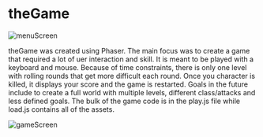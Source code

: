 # theGame

![menuScreen](https://i.imgur.com/ZcAcsmN.png)

theGame was created using Phaser. The main focus was to create a game that required a lot of uer interaction and skill. It is meant to be played with a keyboard and mouse. Because of time constraints, there is only one level with rolling rounds that get more difficult each round. Once you character is killed, it displays your score and the game is restarted. Goals in the future include to create a full world with multiple levels, different class/attacks and less defined goals. The bulk of the game code is in the play.js file while load.js contains all of the assets.

![gameScreen](https://i.imgur.com/nOI1MBj.png)
